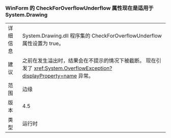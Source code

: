 ### <a name="winforms-checkforoverflowunderflow-property-is-now-true-for-systemdrawing"></a>WinForm 的 CheckForOverflowUnderflow 属性现在是适用于 System.Drawing

|   |   |
|---|---|
|详细信息|System.Drawing.dll 程序集的 CheckForOverflowUnderflow 属性设置为 true。|
|建议|之前在发生溢出时，结果会在不提示的情况下被截断。 现在引发了 <xref:System.OverflowException?displayProperty=name> 异常。|
|范围|边缘|
|版本|4.5|
|类型|运行时|

